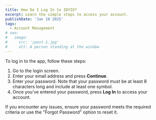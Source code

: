 ```yaml
---
title: How Do I Log In to IDYIO?
excerpt: Learn the simple steps to access your account.
publishDate: 'Jan 10 2025'
tags:
  - Account Management
# seo:
#   image:
#     src: '/post-1.jpg'
#     alt: A person standing at the window
---
```


To log in to the app, follow these steps:

1. Go to the login screen.
2. Enter your email address and press **Continue**.
3. Enter your password. Note that your password must be at least 8 characters long and include at least one symbol.
4. Once you've entered your password, press **Log In** to access your account.

If you encounter any issues, ensure your password meets the required criteria or use the "Forgot Password" option to reset it.
